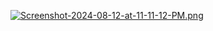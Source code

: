 [![Screenshot-2024-08-12-at-11-11-12-PM.png](https://i.postimg.cc/CKjQkZvj/Screenshot-2024-08-12-at-11-11-12-PM.png)](https://postimg.cc/kVgsd5P4)

